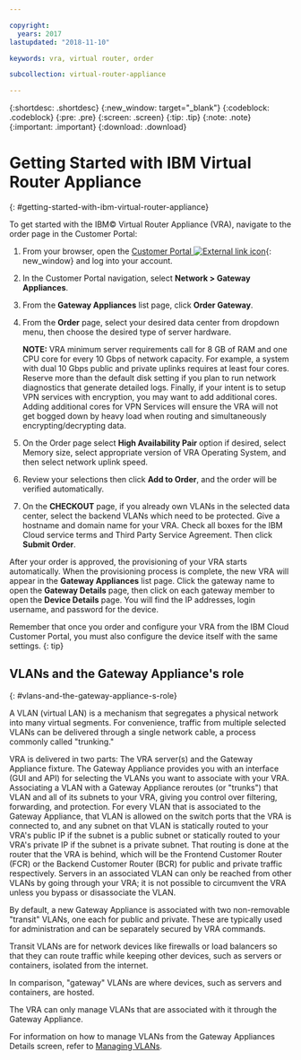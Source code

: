 ```yaml
---

copyright:
  years: 2017
lastupdated: "2018-11-10"

keywords: vra, virtual router, order

subcollection: virtual-router-appliance

---
```


{:shortdesc: .shortdesc}
{:new_window: target="_blank"}
{:codeblock: .codeblock}
{:pre: .pre}
{:screen: .screen}
{:tip: .tip}
{:note: .note}
{:important: .important}
{:download: .download}


# Getting Started with IBM Virtual Router Appliance
{: #getting-started-with-ibm-virtual-router-appliance}

To get started with the IBM© Virtual Router Appliance (VRA), navigate to the order page in the Customer Portal:

1. From your browser, open the [Customer Portal ![External link icon](../../icons/launch-glyph.svg "External link icon")](https://cloud.ibm.com/){: new_window} and log into your account.
2. In the Customer Portal navigation, select **Network > Gateway Appliances**.
3. From the **Gateway Appliances** list page, click **Order Gateway**.
4. From the **Order** page, select your desired data center from dropdown menu, then choose the desired type of server hardware.

    **NOTE:** VRA minimum server requirements call for 8 GB of RAM and one CPU core for every 10 Gbps of network capacity. For example, a system with dual 10 Gbps public and private uplinks requires at least four cores. Reserve more than the default disk setting if you plan to run network diagnostics that generate detailed logs. Finally, if your intent is to setup VPN services with encryption, you may want to add additional cores. Adding additional cores for VPN Services will ensure the VRA will not get bogged down by heavy load when routing and simultaneously encrypting/decrypting data.

5. On the Order page select **High Availability Pair** option if desired, select Memory size, select appropriate version of VRA Operating System, and then select network uplink speed.

6. Review your selections then click **Add to Order**, and the order will be verified automatically.
7. On the **CHECKOUT** page, if you already own VLANs in the selected data center, select the backend VLANs which need to be protected. Give a hostname and domain name for your VRA. Check all boxes for the IBM Cloud service terms and Third Party Service Agreement. Then click **Submit Order**.

After your order is approved, the provisioning of your VRA starts automatically. When the provisioning process is complete, the new VRA will appear in the **Gateway Appliances** list page. Click the gateway name to open the **Gateway Details** page, then click on each gateway member to open the **Device Details** page. You will find the IP addresses, login username, and password for the device.  

Remember that once you order and configure your VRA from the IBM Cloud Customer Portal, you must also configure the device itself with the same settings.
{: tip}

## VLANs and the Gateway Appliance's role
{: #vlans-and-the-gateway-appliance-s-role}

A VLAN (virtual LAN) is a mechanism that segregates a physical network into many virtual segments. For convenience, traffic from multiple selected VLANs can be delivered through a single network cable, a process commonly called "trunking."

VRA is delivered in two parts: The VRA server(s) and the Gateway Appliance fixture. The Gateway Appliance provides you with an interface (GUI and API) for selecting the VLANs you want to associate with your VRA. Associating a VLAN with a Gateway Appliance reroutes (or "trunks") that VLAN and all of its subnets to your VRA, giving you control over filtering, forwarding, and protection. For every VLAN that is associated to the Gateway Appliance, that VLAN is allowed on the switch ports that the VRA is connected to, and any subnet on that VLAN is statically routed to your VRA's public IP if the subnet is a public subnet or statically routed to your VRA's private IP if the subnet is a private subnet. That routing is done at the router that the VRA is behind, which will be the Frontend Customer Router (FCR) or the Backend Customer Router (BCR) for public and private traffic respectively. Servers in an associated VLAN can only be reached from other VLANs by going through your VRA; it is not possible to circumvent the VRA unless you bypass or disassociate the VLAN.

By default, a new Gateway Appliance is associated with two non-removable "transit" VLANs, one each for public and private. These are typically used for administration and can be separately secured by VRA commands.

Transit VLANs are for network devices like firewalls or load balancers so that they can route traffic while keeping other devices, such as servers or containers, isolated from the internet.

In comparison, "gateway" VLANs are where devices, such as servers and containers, are hosted.

The VRA can only manage VLANs that are associated with it through the Gateway Appliance.

For information on how to manage VLANs from the Gateway Appliances Details screen, refer to [Managing VLANs](/docs/infrastructure/virtual-router-appliance?topic=virtual-router-appliance-managing-your-vlans).
